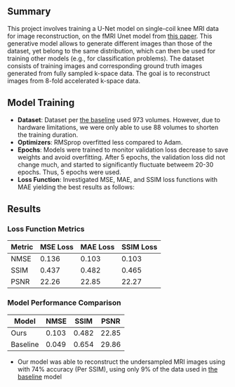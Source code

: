 
## Summary
This project involves training a U-Net model on single-coil knee MRI data for image reconstruction, on the fMRI Unet model from [this paper](https://arxiv.org/abs/1811.08839). This generative model allows to generate different images than those of the dataset, yet belong to the same distribution, which can then be used for training other models (e.g., for classification problems). The dataset consists of training images and corresponding ground truth images generated from fully sampled k-space data. The goal is to reconstruct images from 8-fold accelerated k-space data. 

## Model Training
- **Dataset**: Dataset per [the baseline](https://arxiv.org/abs/1811.08839) used 973 volumes. However, due to hardware limitations, we were only able to use 88 volumes to shorten the training duration.
- **Optimizers**: RMSprop overfitted less compared to Adam.
- **Epochs**: Models were trained to monitor validation loss decrease to save weights and avoid overfitting. After 5 epochs, the validation loss did not change much, and started to significantly fluctuate betweem 20-30 epochs. Thus, 5 epochs were used.
- **Loss Function**: Investigated MSE, MAE, and SSIM loss functions with MAE yielding the best results as follows:

## Results
### Loss Function Metrics
| Metric | MSE Loss | MAE Loss | SSIM Loss |
|--------|----------|----------|-----------|
| NMSE   | 0.136    | 0.103    | 0.103     |
| SSIM   | 0.437    | 0.482    | 0.465     |
| PSNR   | 22.26    | 22.85    | 22.27     |

### Model Performance Comparison
| Model  | NMSE     | SSIM     | PSNR  |
|--------|----------|----------|-------|
| Ours   | 0.103    | 0.482    | 22.85 |
| Baseline | 0.049  | 0.654    | 29.86 |

- Our model was able to reconstruct the undersampled MRI images using with 74% accuracy (Per SSIM), using only 9% of the data used in [the baseline](https://arxiv.org/abs/1811.08839) model
